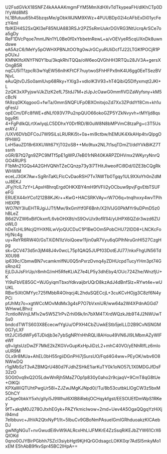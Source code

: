 U2FsdGVkX18SNFZ4kAAAAKmgmFYM5MmXdHXvTdTkypeaFH/dIKhCTp0DlYyWd8MS
hL1Bfutuu65h45bzqsMe/gObkWJNM9XWz+4PUUBDp02i4cAFbExDi01ycFezY4mI
fbIKEH4S2SxQKI3eF85NUA883RSJr2PZ5sRmUukrDGVRG3NtUcrqArSCe7oa5gDy
ReF1DVcPqoe7mntJNn1YL0Be0f0xYbbetnRewL+a/vOEVyeR5cqUXnDk8uwndswe
eA5AzC6/MeYy5pOWHXPBNJtOO1tg0wJrGCyuRUIiDcfTJ22LTGKfPOCjR1PpOUxJ
KMNKlfoXNYFN0Y1bu/3kqkRhiTQQa/oW6eoQVGhHH3RTQu28JV3A+gersXOngB5R
nqCU5ITfzpcRi3wYqEW56nIhKFtCF7ruytwoSFhHFPx9nK4U6gg0EeTSezBVNjvL
eAuQjtvDJSo0amlUvp68Rky+YXlg3+vdIoIK3V93+hT4QibiQ5Dlfyxmqt2JKI+L
2zQK3xXPyjswVJkZlzK2efL7StdJ7M+zIJpJcOawG0mmfIVDZaWyfsny+kM5cBcN
fA9zq0KXqgooG+fwTa/0mmSNQFUFp0BXOnitxjoZd7Xx3ZPddYf8Cm+kh1uqFesU
opECm/DFc8fWE+dNLf093V7Pu2npQUO66okoGZP5YZkNvyvh+tMYljd8qsbgyRfi
4+FgPdlkQLrtXwIyqLC5DDhxY0DrfRD/8I0uW8N8bMPVmC8tzaPg+c3T5UserAYJ
/UXV6DVbDFCoJ7W9SiLsLRURKi5t+0a+mi9ctbw/hEMUK4XkAHp4tvQIpgOfPHWG
LxH5auZD18r6XKUWt67YjT02oSB++Mo9tux2NL7t1sqTDmZ1/ddYVkBiKZ7Tssnh
oGR/B7tQ7gn9ZPC9MTf5pE1gWPJ7eB01rNR40KARPZDHVmx2WKyryNnrQGO4RUPS
F1bMn21GQs4A2GHVQNhTZeCQnzp73y3l7THitJIweoifCi9Dd/0ZE3bCQgRkWHWM
eceLJ3GK7Aw+SgRnTaKLFIcCvDaoRSH7Tv7AWTb0Tgqy1UL9XXoYh0nZdMuJ8EKJ
JFyjYcIL7zY+LApxH8hrqErgdOHKXBY4mH9fVFIi2yOCbuw9pvjFgvEtbTSUFeFG
ERUEX44nYCo1212B8KJKr++KwG+HACSRKVAy+rW7O6q+tnqlhxxy4wvTPihH6XPB
WO7NY3IuEHTRJgiJJTf/Mw/9xGmYtf0F6Bnh/X2lVlJG0PkMYr9uDPmD5z0hBLeZ
B6d2VZW6xBifOkxnfL6vbOHX8t/nS9OvU/x9ofR1I4/yUHPX6QZdr3wzd6ZUoWL0
hDeTcHL9NcjQYHXf6LwVjoQUCDuC1P1BeOOm5PobCHU72lDD8+LNCKcFoHj/Nc4g
uy+ReYR6RW40/GsTXiDN1IzVoiQoew11jin0aR7Vyu6qGPlhNruGnHl527CzgHpg
sk+QCV473d5n3jM48J4v0wcL75p1QAQ5JUPf03DotEJU77/nkxFhgUN56TdX0U98
ip639c/CbmwBN7vcamkmIfNU0Q5nPxrzDvnq4yZDHUcpdTucyYHm3pt74GsRnz42
EjLDJiJsFIrUp/r8mhG/mH5RfeKLiAZ7e4LP5y3dhEby4/OUc724Zhe/WnzfjU+K
Yl9sFbVE85GC+WJGyiqmTbxoYdkvaijbrUQrD8kzAdJ4dBnfSlz+RYwt4e+wUUKL
RBxr5iXtOMYyc725fMbbR4Olrqcj4L2hduSQECcjL+3cuKCvHOjg3C8zf6N4yPCi
pfJhMz7o+xgtWCcMOvMdMx3g4sP7O7bVxniUR/ww64a2W4XPdnAGGd7WHwwLBhvz
7cntIolNVnjLM1v2w5W5Z1rPvZrhl06k/ln7bXM4TXrdWQzkJtb9T4J2NWUwTSs0
bndcdTWTS603X8EcecwfYgUu/OPXH4CbZUwkEStb5jeILLD2B9CvNSNGM0G7yLXF
tIt2JCil5dWFy6TJDidjb3e7ybSgNRYnHhRQLl8AHou49VN6JI9LMbmAZyWIFeWf
q9+lgtsUzDwZF7MkE2kZKGVvGupKxHpJiDzL2+mhC40VO/yENhRIfLz6mIouUR9M
OLx9r8MUa+AhEL0bH55rgiiDGnPHi7jSursUO/Fqd4G4ww+PEyOK/wbv6O8NWwDQ
r1gjMbSzT3vAZBMQrU480d7FJdhZSHkE1iarKuTY0k1oNO57L1X0MDGJfDsF32zO
SOGt0vq9xQ2O5LdwWnRjh5MaZ7Op1p830y0aho2r9cjaqV+9CmT8qG8tUe+OlKQi
KPXaWiQTUhtPwgUr58l+ZJZwJMgKJNpd0//Tu/8b53cutbkLlOgCW3z5bxM5OhCY
zCkge0bkkY5xh/gIlyi5J9Whul6XIB8iRebjOCHqykfgst/EESOUEfDmWpS1RKey
9fT+akqM0J278OJtxhEGyk+PAZYkmicIwow+2md+Uev4A5OgaQQgqYzHiXji94md
7eIbbuvc+JlhVA2QtxNyP1/It+5IbuCv9GBoNmPAsueIGmIGRhduoakzKlCAebDJ
gwNfgNGuT+nvGwudEi9vW9iALRcxHhLIJFMKrE4ZzSsqRiKEJbZYW61CrX6QIOKd
0qno0OJYBirPGbhh7SZcl3siybHgt9KjHQrGOdsagcLOKK0qr7AdSl5mkyMo1xEM
E5hAbB9fkvSpr45BC2IHpA==
